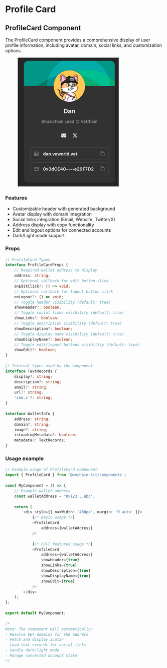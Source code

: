 # Profile Card

## ProfileCard Component

The ProfileCard component provides a comprehensive display of user profile information, including avatar, domain, social links, and customization options.

<figure><img src="../../.gitbook/assets/image.png" alt="" width="322"><figcaption></figcaption></figure>

### Features

* Customizable header with generated background
* Avatar display with domain integration
* Social links integration (Email, Website, Twitter/X)
* Address display with copy functionality
* Edit and logout options for connected accounts
* Dark/Light mode support

### Props

```typescript
// ProfileCard Types
interface ProfileCardProps {
    // Required wallet address to display
    address: string;
    // Optional callback for edit button click
    onEditClick?: () => void;
    // Optional callback for logout button click
    onLogout?: () => void;
    // Toggle header visibility (default: true)
    showHeader?: boolean;
    // Toggle social links visibility (default: true)
    showLinks?: boolean;
    // Toggle description visibility (default: true)
    showDescription?: boolean;
    // Toggle display name visibility (default: true)
    showDisplayName?: boolean;
    // Toggle edit/logout buttons visibility (default: true)
    showEdit?: boolean;
}

// Internal types used by the component
interface TextRecords {
    display?: string;
    description?: string;
    email?: string;
    url?: string;
    'com.x'?: string;
}

interface WalletInfo {
    address: string;
    domain?: string;
    image?: string;
    isLoadingMetadata?: boolean;
    metadata?: TextRecords;
}
```

### Usage example

```typescript
// Example usage of ProfileCard component
import { ProfileCard } from '@vechain-kit/components';

const MyComponent = () => {
    // Example wallet address
    const walletAddress = "0x123...abc";

    return (
        <div style={{ maxWidth: '400px', margin: '0 auto' }}>
            {/* Basic usage */}
            <ProfileCard
                address={walletAddress}
            />

            {/* Full featured usage */}
            <ProfileCard
                address={walletAddress}
                showHeader={true}
                showLinks={true}
                showDescription={true}
                showDisplayName={true}
                showEdit={true}
            />
        </div>
    );
};

export default MyComponent;

/*
Note: The component will automatically:
- Resolve VET domains for the address
- Fetch and display avatar
- Load text records for social links
- Handle dark/light mode
- Manage connected account state
*/
```
